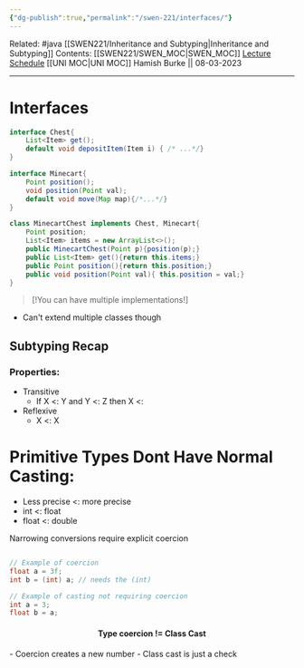 ```yaml
---
{"dg-publish":true,"permalink":"/swen-221/interfaces/"}
---
```


Related: #java [[SWEN221/Inheritance and Subtyping\|Inheritance and Subtyping]]
Contents: [[SWEN221/SWEN_MOC\|SWEN_MOC]]
[Lecture Schedule](https://ecs.wgtn.ac.nz/Courses/SWEN221_2023T1/LectureSchedule)
[[UNI MOC\|UNI MOC]]
Hamish Burke || 08-03-2023
***

# Interfaces

```java
interface Chest{
	List<Item> get();
	default void depositItem(Item i) { /* ...*/}
}

interface Minecart{
	Point position();
	void position(Point val);
	default void move(Map map){/*...*/}
}

class MinecartChest implements Chest, Minecart{
	Point position;
	List<Item> items = new ArrayList<>();
	public MinecartChest(Point p){position(p);}
	public List<Item> get(){return this.items;}
	public Point position(){return this.position;}
	public void position(Point val){ this.position = val;}
}
```

> [!You can have multiple implementations!]

- Can't extend multiple classes though

## Subtyping Recap

### Properties:

- Transitive
	- If X <: Y and Y <: Z then X <: 
- Reflexive
	- X <: X

# Primitive Types Dont Have Normal Casting:

- Less precise <: more precise
- int <: float
- float <: double

Narrowing conversions require explicit coercion

```java

// Example of coercion
float a = 3f;
int b = (int) a; // needs the (int)

// Example of casting not requiring coercion
int a = 3;
float b = a;
```

<h4 align="center">
Type coercion != Class Cast
</h4>
- Coercion creates a new number
- Class cast is just a check

